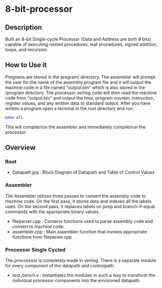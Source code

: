 # 8-bit-processor

## Description
Built an 8-bit Single-cycle Processor (Data and Address are both 8 bits) capable of executing nested procedures, leaf procedures, signed addition, loops, and recursion.

## How to Use it
Programs are stored in the program/ directory. The assembler will prompt the user for the name of the assembly program file and it will output the machine code in a file named "output.bin" which is also stored in the /program directory. The processor verilog code will then read the machine code from "output.bin" and output the time, program counter, instruction, register values, and any written data to standard output. After you have written a program open a terminal in the root directory and run:
```bash
make all
```
This will compile/run the assembler and immediately compile/run the processor.

## Overview
### Root
+ Datapath.jpg : Block Diagram of Datapath and Table of Control Values
### Assembler
The Assembler utilizes three passes to convert the assembly code to machine code. On the first pass, it stores data and indexes all the labels used. On the second pass, it replaces labels on jump and branch-if-equal commands with the appropriate binary values.
+ fileparser.cpp : Contains functions used to parse assembly code and convert to machine code.
+ assembler.cpp  : Main assembler function that invokes appropriate functions from fileparser.cpp 
### Processor Single Cycled
The proccessor is completely made in verilog. There is a separate module for every component of the datapath and controlpath.
+ test_bench.v : Instantiates the modules in such a way to transform the individual processor components into the envisioned datapath.
